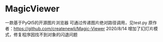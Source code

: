 # MagicViewer
一款基于PyQt5的开源图片浏览器
可通过传递图片绝对路径调用，见test.py
原作者：https://github.com/createnewli/Magic-Viewer
2020/8/14 增加了幻灯片模式，修复程序因找不到对象的闪退问题
